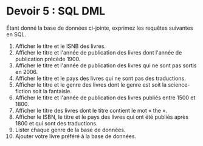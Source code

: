 # Devoir 5 : SQL DML

Étant donné la base de données ci-jointe, exprimez les requêtes
suivantes en SQL.

1.  Afficher le titre et le ISNB des livres.
2.  Afficher le titre et l'année de publication des livres dont
    l'année de publication précède 1900.
3.  Afficher le titre et l'année de publication des livres qui ne sont
    pas sortis en 2006.
4.  Afficher le titre et le pays des livres qui ne sont pas des
    traductions.
5.  Afficher le titre et le genre des livres dont le genre est soit la
    science-fiction soit la fantaisie.
6.  Afficher le titre et l'année de publication des livres publiés entre
    1500 et 1800.
7.  Afficher le titre des livres dont le titre contient le mot
    « the ».
8.  Afficher le ISBN, le titre et le pays des livres qui ont été
    publiés après 1800 et qui sont des traductions.
9.  Lister chaque genre de la base de données.
10. Ajouter votre livre préféré à la base de données.

